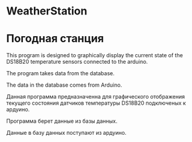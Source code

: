 # WeatherStation

# Погодная станция


   This program is designed to graphically display the current
state of the DS18B20 temperature sensors connected to the arduino.

The program takes data from the database.

The data in the database comes from Arduino.

   Данная программа предназначенна для графического отображения
текущего состояния датчиков температуры DS18B20 подключеных к ардуино.

   Программа берет данные из базы данных.

   Данные в базу данных поступают из ардуино.
